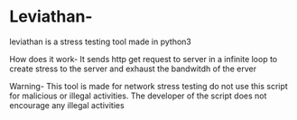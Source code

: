 # Leviathan-
leviathan is a stress testing tool made in python3 

How does it work-
It sends http get request to server
in a infinite loop to create stress to the server and exhaust the bandwitdh of the erver


Warning-
This tool is made for network stress testing
do not use this script for malicious or illegal activities.
The developer of the script does not encourage any illegal activities
